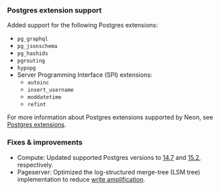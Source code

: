 ### Postgres extension support

Added support for the following Postgres extensions:

- `pg_graphql`
- `pg_jsonschema`
- `pg_hashids`
- `pgrouting`
- `hypopg`
- Server Programming Interface (SPI) extensions:
  - `autoinc`
  - `insert_username`
  - `moddatetime`
  - `refint`
  
For more information about Postgres extensions supported by Neon, see [Postgres extensions](/docs/extensions/pg-extensions).

### Fixes & improvements

- Compute: Updated supported Postgres versions to [14.7](https://www.postgresql.org/docs/release/14.7/) and [15.2](https://www.postgresql.org/docs/release/15.2/), respectively.
- Pageserver: Optimized the log-structured merge-tree (LSM tree) implementation to reduce [write amplification](https://en.wikipedia.org/wiki/Write_amplification).
